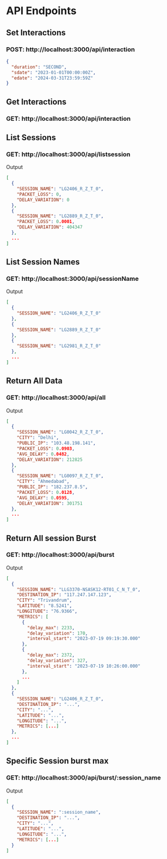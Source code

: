 # API Endpoints

## Set Interactions
### POST: http://localhost:3000/api/interaction

```json
{
  "duration": "SECOND",
  "sdate": "2023-01-01T00:00:00Z",
  "edate": "2024-03-31T23:59:59Z"
}
```

## Get Interactions
### GET: http://localhost:3000/api/interaction

## List Sessions
### GET: http://localhost:3000/api/listsession

Output
```json
[
  {
    "SESSION_NAME": "LG2406_R_Z_T_0",
    "PACKET_LOSS": 0,
    "DELAY_VARIATION": 0
  },
  {
    "SESSION_NAME": "LG2889_R_Z_T_0",
    "PACKET_LOSS": 0.0001,
    "DELAY_VARIATION": 404347
  },
  ...
]
```

## List Session Names
### GET: http://localhost:3000/api/sessionName

Output
```json
[
  {
    "SESSION_NAME": "LG2406_R_Z_T_0"
  },
  {
    "SESSION_NAME": "LG2889_R_Z_T_0"
  },
  {
    "SESSION_NAME": "LG2981_R_Z_T_0"
  },
  ...
]
```

## Return All Data
### GET: http://localhost:3000/api/all

Output
```json
[
  {
    "SESSION_NAME": "LG0042_R_Z_T_0",
    "CITY": "Delhi",
    "PUBLIC_IP": "103.48.198.141",
    "PACKET_LOSS": 0.0903,
    "AVG_DELAY": 0.0482,
    "DELAY_VARIATION": 212825
  },
  {
    "SESSION_NAME": "LG0097_R_Z_T_0",
    "CITY": "Ahmedabad",
    "PUBLIC_IP": "182.237.8.5",
    "PACKET_LOSS": 0.0128,
    "AVG_DELAY": 0.0595,
    "DELAY_VARIATION": 301751
  },
  ...
]
```

## Return All session Burst
### GET: http://localhost:3000/api/burst

Output
```json
[
  {
    "SESSION_NAME": "LLG3370-NSASK12-RT01_C_N_T_0",
    "DESTINATION_IP": "117.247.147.123",
    "CITY": "Trivandrum",
    "LATITUDE": "8.5241",
    "LONGITUDE": "76.9366",
    "METRICS": [
      {
        "delay_max": 2233,
        "delay_variation": 170,
        "interval_start": "2023-07-19 09:19:30.000"
      },
      {
        "delay_max": 2372,
        "delay_variation": 327,
        "interval_start": "2023-07-19 10:26:00.000"
      },
      ...
    ]
  },
  {
    "SESSION_NAME": "LG2406_R_Z_T_0",
    "DESTINATION_IP": "...",
    "CITY": "...",
    "LATITUDE": "...",
    "LONGITUDE": "...",
    "METRICS": [...]
  },
  ...
]
```

## Specific Session burst max
### GET: http://localhost:3000/api/burst/:session_name

Output
```json
[
  {
    "SESSION_NAME": ":session_name",
    "DESTINATION_IP": "...",
    "CITY": "...",
    "LATITUDE": "...",
    "LONGITUDE": "...",
    "METRICS": [...]
  }
]